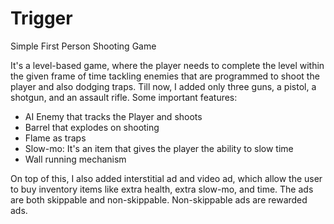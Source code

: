 # Trigger

Simple First Person Shooting Game

It's a level-based game, where the player needs to complete the level within the given frame of time tackling enemies that are programmed to shoot the player and also dodging traps.
Till now, I added only three guns, a pistol, a shotgun, and an assault rifle.
Some important features:
- AI Enemy that tracks the Player and shoots
- Barrel that explodes on shooting
- Flame as traps
- Slow-mo: It's an item that gives the player the ability to slow time
- Wall running mechanism

On top of this, I also added interstitial ad and video ad, which allow the user to buy inventory items like extra health, extra slow-mo, and time. The ads are both skippable and non-skippable. Non-skippable ads are rewarded ads.
